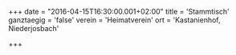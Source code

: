 +++
date = "2016-04-15T16:30:00.001+02:00"
title = 'Stammtisch'
ganztaegig = 'false'
verein = 'Heimatverein'
ort = 'Kastanienhof, Niederjosbach'

+++

      
